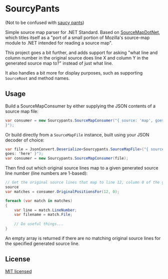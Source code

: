 # SourcyPants

(Not to be confused with [saucy pants][saucypants])

Simple source map parser for .NET Standard.
Based on [SourceMapDotNet][SMDN], which titles itself as a "port of a small
portion of Mozilla's source-map module to .NET intended for reading a source
map".

This project goes a bit further, and adds support for asking "what line and
column number in the original source does line X and column Y in the generated
source map to?" instead of just what line.

It also handles a bit more for display purposes, such as supporting `SourceRoot`
and method names.

## Usage

Build a SourceMapConsumer by either supplying the JSON contents of a source map
file:

```c#
var consumer = new Sourcypants.SourceMapConsumer("{ source: 'map', goes: 'here'
}");
```

Or build directly from a `SourceMapFile` instance, built using your JSON decoder
of choice:

```c#
var file = JsonConvert.Deserialize<Sourcypants.SourceMapFile>("{ source: 'map',
goes: 'here' }");
var consumer = new Sourcypants.SourceMapConsumer(file);
```

Then find out which original source lines map to a given generated source line
number (line numbers are 1-based):

```c#
// Get the original source lines that map to line 12, column 0 of the generated
source
var matches = consumer.OriginalPositionsFor(12, 0);

foreach (var match in matches)
{
    var line = match.LineNumber;
    var filename = match.File;
    
    // Do useful things...
}
```

An empty array is returned if there are no matching original source lines for
the specified generated source line.

## License

[MIT licensed](LICENSE.md)

[saucypants]: https://www.urbandictionary.com/define.php?term=saucy%20pants
[SMDN]: https://github.com/Pablissimo/SourceMapDotNet

